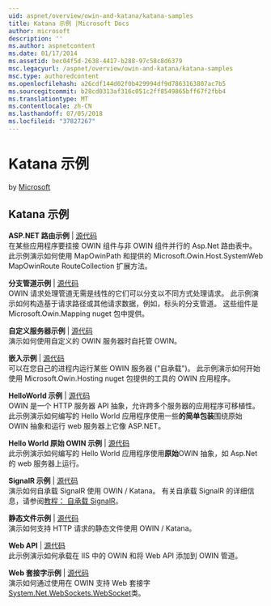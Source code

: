 ```yaml
---
uid: aspnet/overview/owin-and-katana/katana-samples
title: Katana 示例 |Microsoft Docs
author: microsoft
description: ''
ms.author: aspnetcontent
ms.date: 01/17/2014
ms.assetid: bec04f5d-2638-4417-b288-97c58c8d6379
msc.legacyurl: /aspnet/overview/owin-and-katana/katana-samples
msc.type: authoredcontent
ms.openlocfilehash: a26cdf144d02f0b429994df9d7863163807ac7b5
ms.sourcegitcommit: b28cd0313af316c051c2ff8549865bff67f2fbb4
ms.translationtype: MT
ms.contentlocale: zh-CN
ms.lasthandoff: 07/05/2018
ms.locfileid: "37827267"
---
```

<a name="katana-samples"></a>Katana 示例
====================
by [Microsoft](https://github.com/microsoft)

## <a name="katana-samples"></a>Katana 示例

**ASP.NET 路由示例** | [源代码](http://aspnet.codeplex.com/sourcecontrol/latest#Samples/Katana/AspNetRoutes/ReadMe.txt)  
在某些应用程序要挂接 OWIN 组件与非 OWIN 组件并行的 Asp.Net 路由表中。 此示例演示如何使用 MapOwinPath 和提供的 Microsoft.Owin.Host.SystemWeb MapOwinRoute RouteCollection 扩展方法。

**分支管道示例** | [源代码](http://aspnet.codeplex.com/sourcecontrol/latest#Samples/Katana/BranchingPipelines/ReadMe.txt)  
OWIN 请求处理管道无需是线性的它们可以分支以不同方式处理请求。 此示例演示如何构造基于请求路径或其他请求数据，例如，标头的分支管道。 这些组件是 Microsoft.Owin.Mapping nuget 包中提供。

**自定义服务器示例** | [源代码](http://aspnet.codeplex.com/sourcecontrol/latest#Samples/Katana/CustomServer/MyCustomServer/CustomServer.cs)   
演示如何使用自定义的 OWIN 服务器时自托管 OWIN。

**嵌入示例** | [源代码](http://aspnet.codeplex.com/sourcecontrol/latest#Samples/Katana/Embedded/ReadMe.txt)  
可以在您自己的进程内运行某些 OWIN 服务器 (&quot;自承载&quot;)。 此示例演示如何开始使用 Microsoft.Owin.Hosting nuget 包提供的工具的 OWIN 应用程序。

**HelloWorld 示例** | [源代码](http://aspnet.codeplex.com/sourcecontrol/latest#Samples/Katana/HelloWorld/ReadMe.txt)  
OWIN 是一个 HTTP 服务器 API 抽象，允许跨多个服务器的应用程序可移植性。 此示例演示如何编写的 Hello World 应用程序使用一些**的简单包装**围绕原始 OWIN 抽象和运行 web 服务器上它像 ASP.NET。

**Hello World 原始 OWIN 示例** | [源代码](http://aspnet.codeplex.com/sourcecontrol/latest#Samples/Katana/HelloWorldRawOwin/ReadMe.txt)  
此示例演示如何编写的 Hello World 应用程序使用**原始**OWIN 抽象，如 Asp.Net 的 web 服务器上运行。

**SignalR 示例** | [源代码](http://aspnet.codeplex.com/sourcecontrol/latest#Samples/Katana/SignalR/Program.cs)  
演示如何自承载 SignalR 使用 OWIN / Katana。 有关自承载 SignalR 的详细信息，请参阅[教程： 自承载 SignalR](../../../signalr/overview/deployment/tutorial-signalr-self-host.md)。

**静态文件示例** | [源代码](http://aspnet.codeplex.com/sourcecontrol/latest#Samples/Katana/StaticFilesSample/Startup.cs)   
演示如何支持 HTTP 请求的静态文件使用 OWIN / Katana。

**Web API** | [源代码](http://aspnet.codeplex.com/sourcecontrol/latest#Samples/Katana/WebApi/ReadMe.txt)   
此示例演示如何承载在 IIS 中的 OWIN 和将 Web API 添加到 OWIN 管道。

**Web 套接字示例** | [源代码](http://aspnet.codeplex.com/sourcecontrol/latest#Samples/Katana/WebSocketSample/WebSocketServer/Startup.cs)   
演示如何通过使用在 OWIN 支持 Web 套接字[System.Net.WebSockets.WebSocket](https://msdn.microsoft.com/library/system.net.websockets.websocket(v=vs.110).aspx)类。
